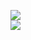 [![](https://img.shields.io/badge/Made%20With-Github%20Spray-lightgrey.svg?style=for-the-badge&logo=github)](https://github.com/Annihil/github-spray#30801)  
[![](https://i.imgur.com/2DrTn0Z.gif)](https://github.com/Annihil/github-spray)